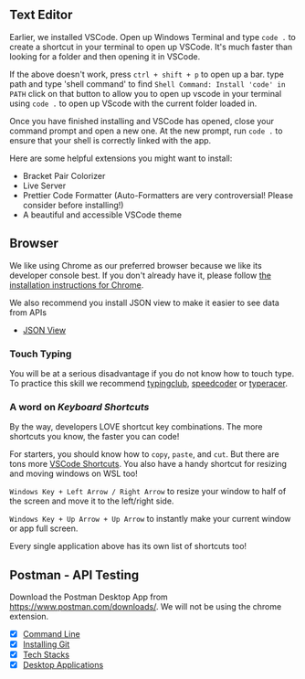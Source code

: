## Text Editor
Earlier, we installed VSCode. Open up Windows Terminal and type `code .` to create a shortcut in your terminal to open up VSCode. It's much faster than looking for a folder and then opening it in VSCode.

If the above doesn't work, press `ctrl + shift + p` to open up a bar. type path and type 'shell command' to find `Shell Command: Install 'code' in PATH` click on that button to allow you to open up vscode in your terminal using `code .` to open up VScode with the current folder loaded in.

Once you have finished installing and VSCode has opened, close your command prompt and open a new one. At the new prompt, run `code .` to ensure that your shell is correctly linked with the app.

Here are some helpful extensions you might want to install:
- Bracket Pair Colorizer
- Live Server
- Prettier Code Formatter (Auto-Formatters are very controversial! Please consider before installing!)
- A beautiful and accessible VSCode theme


## Browser
We like using Chrome as our preferred browser because we like its developer console best. If you don't already have it, please follow [the installation instructions for Chrome](https://support.google.com/chrome/answer/95346?hl=en).

We also recommend you install JSON view to make it easier to see data from APIs

* [JSON View](https://chrome.google.com/webstore/detail/jsonview/chklaanhfefbnpoihckbnefhakgolnmc)

### Touch Typing
You will be at a serious disadvantage if you do not know how to touch type. To practice this skill we recommend [typingclub](http://typingclub.com), [speedcoder](http://www.speedcoder.net/) or [typeracer](http://play.typeracer.com/).

### A word on *Keyboard Shortcuts*

By the way, developers LOVE shortcut key combinations. The more shortcuts you know, the faster you can code!

For starters, you should know how to `copy`, `paste`, and `cut`. But there are tons more [VSCode Shortcuts](https://code.visualstudio.com/shortcuts/keyboard-shortcuts-windows.pdf). You also have a handy shortcut for resizing and moving windows on WSL too!

`Windows Key + Left Arrow / Right Arrow` to resize your window to half of the screen and move it to the left/right side. 

`Windows Key + Up Arrow + Up Arrow` to instantly make your current window or app full screen.

Every single application above has its own list of shortcuts too!

## Postman - API Testing

Download the Postman Desktop App from https://www.postman.com/downloads/. We will not be using the chrome extension.

* [x] [Command Line](command-line-setup.md)
* [x] [Installing Git](git-installation.md)
* [x] [Tech Stacks](web-technologies.md)
* [x] [Desktop Applications](desktop-applications.md)
